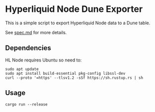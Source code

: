 # Hyperliquid Node Dune Exporter

This is a simple script to export Hyperliquid Node data to a Dune table.

See [spec.md](spec.md) for more details.

## Dependencies

HL Node requires Ubuntu so need to:

```
sudo apt update
sudo apt install build-essential pkg-config libssl-dev
curl --proto '=https' --tlsv1.2 -sSf https://sh.rustup.rs | sh
```

## Usage

```
cargo run --release
```